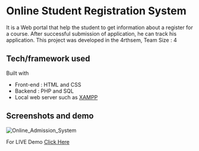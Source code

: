 # Online Student Registration System

It is a Web portal that help the student to get information about a register for a course. After successful submission of application, he can track his application. This project was developed in the 4rthsem, Team Size : 4

## Tech/framework used

Built with

* Front-end : HTML and CSS
* Backend : PHP and SQL
* Local web server such as [XAMPP](https://www.apachefriends.org/index.html)

## Screenshots and demo
![Online_Admission_System](https://user-images.githubusercontent.com/63405841/142419701-0c867fdc-6cd4-4e00-ab72-476cc2845c9a.png)

For LIVE Demo [Click Here](https://code.ashif.in/Projects/Online_Admission_System/)
